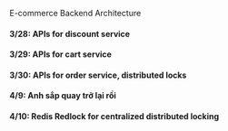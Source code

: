 E-commerce Backend Architecture
<h4>3/28: APIs for discount service</h4>
<h4>3/29: APIs for cart service</h4>
<h4>3/30: APIs for order service, distributed locks</h4>

<h4>4/9: Anh sắp quay trở lại rồi</h4>
<h4>4/10: Redis Redlock for centralized distributed locking</h4>
